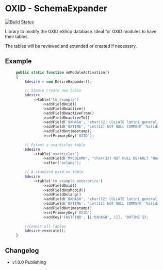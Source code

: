 OXID - SchemaExpander
=====================

[![Build Status](https://travis-ci.org/TumTum/oxid-schema-expander.svg?branch=master)](https://travis-ci.org/TumTum/oxid-schema-expander)

Library to modify the OXID eShop database. Ideal for OXID modules to have their tables.

The tables will be reviewed and extended or created if necessary.

Example
-------
```php
     public static function onModuleActivation()
     {
         $desire = new DesireExpander();
         
         // Simple create new table
         $desire
             ->table('tm_example')
                 ->addFieldOxid()
                 ->addFieldOxactive()
                 ->addFieldOxactiveFrom()
                 ->addFieldOxactiveTo()
                 ->addField('OXHASH', "char(32) COLLATE latin1_general_ci NOT NULL DEFAULT '' COMMENT 'Hash'")
                 ->addField('OXTIME', "int(11) NOT NULL COMMENT 'Validation time'")
                 ->addFieldOxtimestamp()
                 ->setPrimaryKey('OXID');
 
         // Extent a oxarticles table
         $desire
             ->table('oxarticles')
                 ->addField('MYCOLUMN', "char(32) NOT NULL DEFAULT 'Wowo' COMMENT 'Extent only one Column'")
                 ->after('oxlang');
 
         // A standard oxid-ee table
         $desire
             ->table('tm_example_enterprice')
                 ->addFieldOxid()
                 ->addFieldOxshopid()
                 ->addFieldOxlang()
                 ->addField('OXHASH', "char(32) COLLATE latin1_general_ci NOT NULL DEFAULT '' COMMENT 'Hash'")
                 ->addField('OXTIME', "int(11) NOT NULL COMMENT 'Validation time'")
                 ->addFieldOxtimestamp()
                 ->setPrimaryKey('OXID')
                 ->addKey('FASTFIND', [['OXHASH', 12], 'OXTIME']);
 
         //Commit all Tables
         $desire->execute();
     }
```

Changelog
---------
- v1.0.0 Publishing

    

